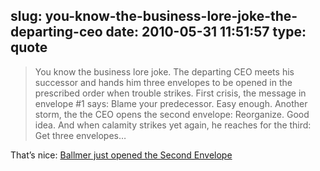 slug: you-know-the-business-lore-joke-the-departing-ceo
date: 2010-05-31 11:51:57
type: quote
---

> You know the business lore joke. The departing CEO meets his successor and hands him three envelopes to be opened in the prescribed order when trouble strikes. First crisis, the message in envelope #1 says: Blame your predecessor. Easy enough. Another storm, the the CEO opens the second envelope: Reorganize. Good idea. And when calamity strikes yet again, he reaches for the third: Get three envelopes…

That’s nice: [Ballmer just opened the Second Envelope](http://www.mondaynote.com/2010/05/30/ballmer-just-opened-the-second-envelope/)

